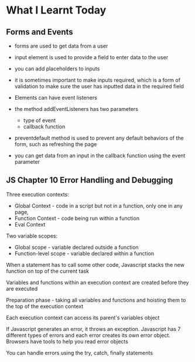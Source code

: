# What I Learnt Today

## Forms and Events

- forms are used to get data from a user
- input element is used to provide a field to enter data to the user
- you can add placeholders to inputs
- it is sometimes important to make inputs required, which is a form of validation to make sure the user has inputted data in the required field
- Elements can have event listeners
- the method addEventListeners has two parameters
  - type of event
  - callback function

- preventdefault method is used to prevent any default behaviors of the form, such as refreshing the page
- you can get data from an input in the callback function using the event parameter

## JS Chapter 10 Error Handling and Debugging

Three execution contexts:

- Global Context - code in a script but not in a function, only one in any page, 
- Function Context - code being run within a function
- Eval Context

Two variable scopes:

- Global scope - variable declared outside a function
- Function-level scope - variable declared within a function

When a statement has to call some other code, Javascript stacks the new function on top of the current task

Variables and functions within an execution context are created before they are executed

Preparation phase - taking all variables and functions and hoisting them to the top of the execution context

Each execution context can access its parent's variables object

If Javascript generates an error, it throws an exception. Javascript has 7 different types of errors and each error creates its own error object. Browsers have tools to help you read error objects

You can handle errors using the try, catch, finally statements
